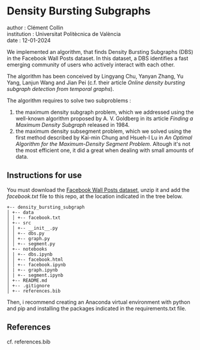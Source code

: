 
# Density Bursting Subgraphs
author : Clément Collin  
institution : Universitat Politècnica de València  
date : 12-01-2024

We implemented an algorithm, that finds Density Bursting Subgraphs (DBS) in the Facebook
Wall Posts dataset. In this dataset, a DBS identifies a fast emerging community of
users who actively interact with each other.

The algorithm has been conceived by Lingyang Chu, Yanyan Zhang, Yu Yang, Lanjun Wang and Jian Pei (c.f. their article _Online density bursting subgraph detection from temporal graphs_).

The algorithm requires to solve two subproblems :  
1. the maximum density subgraph problem, which we addressed using the well-known algorithm proposed by A. V. Goldberg in its article _Finding a Maximum Density Subgraph_ released in 1984.
2. the maximum density subsegment problem, which we solved using the first method described by Kai-min Chung and Hsueh-I Lu in _An Optimal Algorithm for the Maximum-Density Segment Problem_. Altough it's not the most efficient one, it did a great when dealing with small amounts of data.

## Instructions for use
You must download the [Facebook Wall Posts dataset](https://data.mendeley.com/datasets/4dwzvcdsv3/2), unzip it and add the _facebook.txt_ file to this repo, at the location indicated in the tree below.

```
+-- density_bursting_subgraph  
│ +-- data  
│ │ +-- facebook.txt  
│ +-- src  
│ │ +-- __init__.py  
│ │ +-- dbs.py  
│ │ +-- graph.py  
│ │ +-- segment.py
│ +-- notebooks   
│ | +-- dbs.ipynb  
│ │ +-- facebook.html
│ │ +-- facebook.ipynb 
│ | +-- graph.ipynb  
│ | +-- segment.ipynb  
│ +-- README.md  
│ +-- .gitignore  
│ +-- references.bib  
```

Then, i recommend creating an Anaconda virtual environment with python and pip and installing the packages indicated in the requirements.txt file.

## References
cf. references.bib
